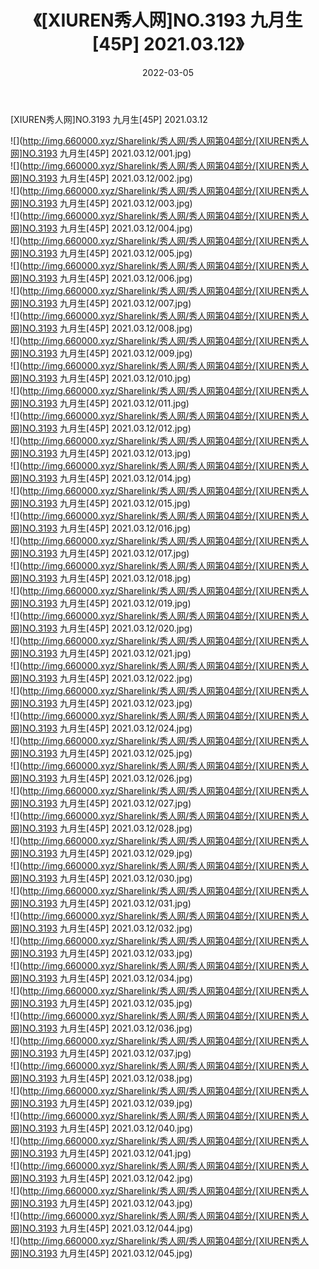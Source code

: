 ﻿---
layout: post
title:  《[XIUREN秀人网]NO.3193 九月生[45P] 2021.03.12》
date:   2022-03-05
img: http://img.660000.xyz/Sharelink/秀人网/秀人网第04部分/[XIUREN秀人网]NO.3193 九月生[45P] 2021.03.12/000.jpg
categories: [美女, 清纯, 唯美]
---

[XIUREN秀人网]NO.3193 九月生[45P] 2021.03.12

 ![](http://img.660000.xyz/Sharelink/秀人网/秀人网第04部分/[XIUREN秀人网]NO.3193 九月生[45P] 2021.03.12/001.jpg) <br>![](http://img.660000.xyz/Sharelink/秀人网/秀人网第04部分/[XIUREN秀人网]NO.3193 九月生[45P] 2021.03.12/002.jpg) <br>![](http://img.660000.xyz/Sharelink/秀人网/秀人网第04部分/[XIUREN秀人网]NO.3193 九月生[45P] 2021.03.12/003.jpg) <br>![](http://img.660000.xyz/Sharelink/秀人网/秀人网第04部分/[XIUREN秀人网]NO.3193 九月生[45P] 2021.03.12/004.jpg) <br>![](http://img.660000.xyz/Sharelink/秀人网/秀人网第04部分/[XIUREN秀人网]NO.3193 九月生[45P] 2021.03.12/005.jpg) <br>![](http://img.660000.xyz/Sharelink/秀人网/秀人网第04部分/[XIUREN秀人网]NO.3193 九月生[45P] 2021.03.12/006.jpg) <br>![](http://img.660000.xyz/Sharelink/秀人网/秀人网第04部分/[XIUREN秀人网]NO.3193 九月生[45P] 2021.03.12/007.jpg) <br>![](http://img.660000.xyz/Sharelink/秀人网/秀人网第04部分/[XIUREN秀人网]NO.3193 九月生[45P] 2021.03.12/008.jpg) <br>![](http://img.660000.xyz/Sharelink/秀人网/秀人网第04部分/[XIUREN秀人网]NO.3193 九月生[45P] 2021.03.12/009.jpg) <br>![](http://img.660000.xyz/Sharelink/秀人网/秀人网第04部分/[XIUREN秀人网]NO.3193 九月生[45P] 2021.03.12/010.jpg) <br>![](http://img.660000.xyz/Sharelink/秀人网/秀人网第04部分/[XIUREN秀人网]NO.3193 九月生[45P] 2021.03.12/011.jpg) <br>![](http://img.660000.xyz/Sharelink/秀人网/秀人网第04部分/[XIUREN秀人网]NO.3193 九月生[45P] 2021.03.12/012.jpg) <br>![](http://img.660000.xyz/Sharelink/秀人网/秀人网第04部分/[XIUREN秀人网]NO.3193 九月生[45P] 2021.03.12/013.jpg) <br>![](http://img.660000.xyz/Sharelink/秀人网/秀人网第04部分/[XIUREN秀人网]NO.3193 九月生[45P] 2021.03.12/014.jpg) <br>![](http://img.660000.xyz/Sharelink/秀人网/秀人网第04部分/[XIUREN秀人网]NO.3193 九月生[45P] 2021.03.12/015.jpg) <br>![](http://img.660000.xyz/Sharelink/秀人网/秀人网第04部分/[XIUREN秀人网]NO.3193 九月生[45P] 2021.03.12/016.jpg) <br>![](http://img.660000.xyz/Sharelink/秀人网/秀人网第04部分/[XIUREN秀人网]NO.3193 九月生[45P] 2021.03.12/017.jpg) <br>![](http://img.660000.xyz/Sharelink/秀人网/秀人网第04部分/[XIUREN秀人网]NO.3193 九月生[45P] 2021.03.12/018.jpg) <br>![](http://img.660000.xyz/Sharelink/秀人网/秀人网第04部分/[XIUREN秀人网]NO.3193 九月生[45P] 2021.03.12/019.jpg) <br>![](http://img.660000.xyz/Sharelink/秀人网/秀人网第04部分/[XIUREN秀人网]NO.3193 九月生[45P] 2021.03.12/020.jpg) <br>![](http://img.660000.xyz/Sharelink/秀人网/秀人网第04部分/[XIUREN秀人网]NO.3193 九月生[45P] 2021.03.12/021.jpg) <br>![](http://img.660000.xyz/Sharelink/秀人网/秀人网第04部分/[XIUREN秀人网]NO.3193 九月生[45P] 2021.03.12/022.jpg) <br>![](http://img.660000.xyz/Sharelink/秀人网/秀人网第04部分/[XIUREN秀人网]NO.3193 九月生[45P] 2021.03.12/023.jpg) <br>![](http://img.660000.xyz/Sharelink/秀人网/秀人网第04部分/[XIUREN秀人网]NO.3193 九月生[45P] 2021.03.12/024.jpg) <br>![](http://img.660000.xyz/Sharelink/秀人网/秀人网第04部分/[XIUREN秀人网]NO.3193 九月生[45P] 2021.03.12/025.jpg) <br>![](http://img.660000.xyz/Sharelink/秀人网/秀人网第04部分/[XIUREN秀人网]NO.3193 九月生[45P] 2021.03.12/026.jpg) <br>![](http://img.660000.xyz/Sharelink/秀人网/秀人网第04部分/[XIUREN秀人网]NO.3193 九月生[45P] 2021.03.12/027.jpg) <br>![](http://img.660000.xyz/Sharelink/秀人网/秀人网第04部分/[XIUREN秀人网]NO.3193 九月生[45P] 2021.03.12/028.jpg) <br>![](http://img.660000.xyz/Sharelink/秀人网/秀人网第04部分/[XIUREN秀人网]NO.3193 九月生[45P] 2021.03.12/029.jpg) <br>![](http://img.660000.xyz/Sharelink/秀人网/秀人网第04部分/[XIUREN秀人网]NO.3193 九月生[45P] 2021.03.12/030.jpg) <br>![](http://img.660000.xyz/Sharelink/秀人网/秀人网第04部分/[XIUREN秀人网]NO.3193 九月生[45P] 2021.03.12/031.jpg) <br>![](http://img.660000.xyz/Sharelink/秀人网/秀人网第04部分/[XIUREN秀人网]NO.3193 九月生[45P] 2021.03.12/032.jpg) <br>![](http://img.660000.xyz/Sharelink/秀人网/秀人网第04部分/[XIUREN秀人网]NO.3193 九月生[45P] 2021.03.12/033.jpg) <br>![](http://img.660000.xyz/Sharelink/秀人网/秀人网第04部分/[XIUREN秀人网]NO.3193 九月生[45P] 2021.03.12/034.jpg) <br>![](http://img.660000.xyz/Sharelink/秀人网/秀人网第04部分/[XIUREN秀人网]NO.3193 九月生[45P] 2021.03.12/035.jpg) <br>![](http://img.660000.xyz/Sharelink/秀人网/秀人网第04部分/[XIUREN秀人网]NO.3193 九月生[45P] 2021.03.12/036.jpg) <br>![](http://img.660000.xyz/Sharelink/秀人网/秀人网第04部分/[XIUREN秀人网]NO.3193 九月生[45P] 2021.03.12/037.jpg) <br>![](http://img.660000.xyz/Sharelink/秀人网/秀人网第04部分/[XIUREN秀人网]NO.3193 九月生[45P] 2021.03.12/038.jpg) <br>![](http://img.660000.xyz/Sharelink/秀人网/秀人网第04部分/[XIUREN秀人网]NO.3193 九月生[45P] 2021.03.12/039.jpg) <br>![](http://img.660000.xyz/Sharelink/秀人网/秀人网第04部分/[XIUREN秀人网]NO.3193 九月生[45P] 2021.03.12/040.jpg) <br>![](http://img.660000.xyz/Sharelink/秀人网/秀人网第04部分/[XIUREN秀人网]NO.3193 九月生[45P] 2021.03.12/041.jpg) <br>![](http://img.660000.xyz/Sharelink/秀人网/秀人网第04部分/[XIUREN秀人网]NO.3193 九月生[45P] 2021.03.12/042.jpg) <br>![](http://img.660000.xyz/Sharelink/秀人网/秀人网第04部分/[XIUREN秀人网]NO.3193 九月生[45P] 2021.03.12/043.jpg) <br>![](http://img.660000.xyz/Sharelink/秀人网/秀人网第04部分/[XIUREN秀人网]NO.3193 九月生[45P] 2021.03.12/044.jpg) <br>![](http://img.660000.xyz/Sharelink/秀人网/秀人网第04部分/[XIUREN秀人网]NO.3193 九月生[45P] 2021.03.12/045.jpg) <br>